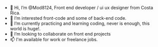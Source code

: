 - 👋 Hi, I’m @Mod8124, Front end developer / ui ux designer from Costa Rica.
- 👀 I’m interested front-code and some of back-end code.
- 🌱 I’m currently practicing and learning coding, never is enough, this world is huge!.
- 💞️ I’m looking to collaborate on front end projects
- 📫 I'm available for work or freelance jobs.

<!---
Mod8124/Mod8124 is a ✨ special ✨ repository because its `README.md` (this file) appears on your GitHub profile.
You can click the Preview link to take a look at your changes.
--->
